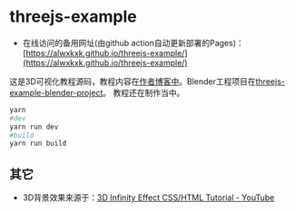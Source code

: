 # threejs-example

<!-- threejs-example is the code for a three.js tutorial.Blender project in [threejs-example-blender-project](https://github.com/alwxkxk/threejs-example-blender-project) -->

- 在线访问的备用网址(由github action自动更新部署的Pages)：[https://alwxkxk.github.io/threejs-example/](https://alwxkxk.github.io/threejs-example/)

这是3D可视化教程源码，教程内容在[作者博客中](https://www.scaugreen.cn/posts/30679)。Blender工程项目在[threejs-example-blender-project](https://github.com/alwxkxk/threejs-example-blender-project)。
教程还在制作当中。

```bash
yarn 
#dev
yarn run dev 
#build
yarn run build
```


## 其它
- 3D背景效果来源于：[3D Infinity Effect CSS/HTML Tutorial -  YouTube](https://www.youtube.com/watch?v=s05vBlszF-I)